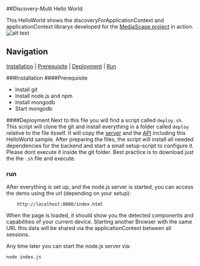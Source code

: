 ##Discovery-Multi Hello World

This HelloWorld shows the discoveryForApplicationContext and applicationContext librarys developed for the [MediaScape project](http://mediascapeproject.eu/) in action.  
![alt text](../application-context-components.png "MediaScape - Agent and Application Context")

## Navigation
[Installation][] | [Prerequisite][] | [Deployment][]  | [Run][]

###Installation
####Prerequisite
* Install git
* Install node.js and npm
* Install mongodb
* Start mongodb

####Deployment
Next to this file you will find a script called `deploy.sh`.  
This script will clone the git and install everything in a folder called `deploy` relative to the file itsself. It will copy the [server](../Server) and the [API](../API) including this HelloWorld sample. After preparing the files, the script will install all needed dependencies for the backend and start a small setup-script to configure it.   
Please dont execute it inside the git folder. Best practice is to download just the the `.sh` file and execute.  

### run
After everything is set up, and the node.js server is started, you can access the demo using the url (depending on your setup): 
```
    http://localhost:8080/index.html
```
When the page is loaded, it should show you the detected components and capabilities of your current device.
Starting another Browser with the same URL this data will be shared via the applicationContext between all sessions.


Any time later you can start the node.js server via:

```bash
node index.js
```

[Installation]: #installation
[Prerequisite]: #prerequisite
[Deployment]: #deployment
[Run]: #run
